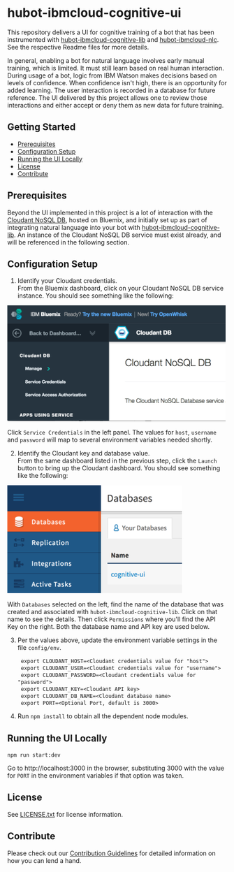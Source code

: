 # hubot-ibmcloud-cognitive-ui

This repository delivers a UI for cognitive training of a bot that has been instrumented with [hubot-ibmcloud-cognitive-lib](http://github.com/ibm-cloud-solutions/hubot-ibmcloud-cognitive-lib)
and [hubot-ibmcloud-nlc](http://github.com/ibm-cloud-solutions/hubot-ibmcloud-nlc).  See the respective Readme files
for more details.  

In general, enabling a bot for natural language involves early manual training, which is limited.  It must still learn based on real human interaction.  During usage of a bot, logic from IBM Watson makes decisions based on levels of confidence. When confidence isn't high, there is an opportunity for added learning.  The user interaction is recorded in a database for future reference.  The UI delivered by this project allows one to review those interactions and either accept or deny them as new data for future training.

## Getting Started

 * [Prerequisites](#prerequisites)
 * [Configuration Setup](#configuration-setup)
 * [Running the UI Locally](#running-the-ui-locally)
 * [License](#license)
 * [Contribute](#contribute)

## Prerequisites

Beyond the UI implemented in this project is a lot of interaction with the [Cloudant NoSQL DB](https://console.ng.bluemix.net/catalog/services/cloudant-nosql-db/), hosted on Bluemix, and initially set up as part of integrating natural language into your bot with [hubot-ibmcloud-cognitive-lib](http://github.com/ibm-cloud-solutions/hubot-ibmcloud-cognitive-lib).  An instance of the Cloudant NoSQL DB service must exist already, and will be referenced in the following section.

## Configuration Setup

1. Identify your Cloudant credentials.<br>
  From the Bluemix dashboard, click on your Cloudant NoSQL DB service instance.  You should see something like the following:

  <img src="/docs/images/BluemixCloudantLaunch.png" width="500">

  Click `Service Credentials` in the left panel.  The values for `host`, `username` and `password` will map to several environment variables needed shortly.

2. Identify the Cloudant key and database value.<br>
  From the same dashboard listed in the previous step, click the `Launch` button to bring up the Cloudant dashboard.  You should see something like the following:

  <img src="/docs/images/CloudantDashboard.png" width="400">

  With `Databases` selected on the left, find the name of the database that was created and associated with `hubot-ibmcloud-cognitive-lib`.  Click on that name to see the details.  Then click `Permissions` where you'll find the API Key on the right.  Both the database name and API key are used below.

3. Per the values above, update the environment variable settings in the file `config/env`.

        export CLOUDANT_HOST=<Cloudant credentials value for "host">
		export CLOUDANT_USER=<Cloudant credentials value for "username">
        export CLOUDANT_PASSWORD=<Cloudant credentials value for "password">
        export CLOUDANT_KEY=<Cloudant API key>
        export CLOUDANT_DB_NAME=<Cloudant database name>
        export PORT=<Optional Port, default is 3000>

4. Run `npm install` to obtain all the dependent node modules.

## Running the UI Locally

```
npm run start:dev
```
Go to http://localhost:3000 in the browser, substituting 3000 with the value for `PORT` in the environment variables if that option was taken.

## License

See [LICENSE.txt](./LICENSE.txt) for license information.

## Contribute

Please check out our [Contribution Guidelines](./CONTRIBUTING.md) for detailed information on how you can lend a hand.
